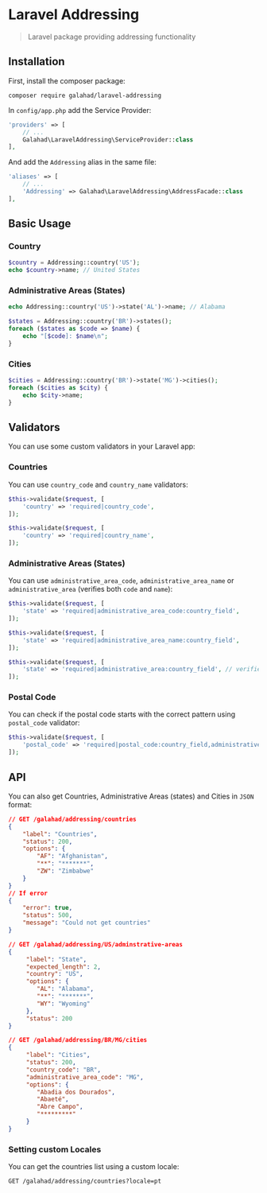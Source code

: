 # Laravel Addressing

> Laravel package providing addressing functionality

## Installation

First, install the composer package:

```
composer require galahad/laravel-addressing
```

In `config/app.php` add the Service Provider:

```php
'providers' => [
    // ... 
    Galahad\LaravelAddressing\ServiceProvider::class
],
```

And add the `Addressing` alias in the same file:

```php
'aliases' => [
    // ...
    'Addressing' => Galahad\LaravelAddressing\AddressFacade::class
],
```

## Basic Usage

### Country

```php
$country = Addressing::country('US');
echo $country->name; // United States
```

### Administrative Areas (States)

```php
echo Addressing::country('US')->state('AL')->name; // Alabama
```

```php
$states = Addressing::country('BR')->states();
foreach ($states as $code => $name) {
    echo "[$code]: $name\n";
}
```

### Cities

```php
$cities = Addressing::country('BR')->state('MG')->cities();
foreach ($cities as $city) {
    echo $city->name;
}
```

## Validators

You can use some custom validators in your Laravel app:

### Countries

You can use `country_code` and `country_name` validators:

```php
$this->validate($request, [
    'country' => 'required|country_code',
]);

$this->validate($request, [
    'country' => 'required|country_name',
]);
```

### Administrative Areas (States)

You can use `administrative_area_code`, `administrative_area_name` or `administrative_area` (verifies both `code` and `name`):

```php
$this->validate($request, [
    'state' => 'required|administrative_area_code:country_field',
]);

$this->validate($request, [
    'state' => 'required|administrative_area_name:country_field',
]);

$this->validate($request, [
    'state' => 'required|administrative_area:country_field', // verifies first code and after name
]);
```

### Postal Code

You can check if the postal code starts with the correct pattern using `postal_code` validator:

```php
$this->validate($request, [
    'postal_code' => 'required|postal_code:country_field,administrative_area_field',
]);
```

## API

You can also get Countries, Administrative Areas (states) and Cities in `JSON` format:

```json
// GET /galahad/addressing/countries
{
    "label": "Countries",
    "status": 200,
    "options": {
        "AF": "Afghanistan",
        "**": "*******",
        "ZW": "Zimbabwe"
    }
}
// If error
{
    "error": true,
    "status": 500,
    "message": "Could not get countries"
}

// GET /galahad/addressing/US/adminstrative-areas
{
     "label": "State",
     "expected_length": 2,
     "country": "US",
     "options": {
        "AL": "Alabama",
        "**": "*******",
        "WY": "Wyoming"
     },
     "status": 200
}

// GET /galahad/addressing/BR/MG/cities
{
     "label": "Cities",
     "status": 200,
     "country_code": "BR",
     "administrative_area_code": "MG",
     "options": {
        "Abadia dos Dourados",
        "Abaeté",
        "Abre Campo",
        "*********"
     }
}
```

### Setting custom Locales

You can get the countries list using a custom locale:

```
GET /galahad/addressing/countries?locale=pt
```